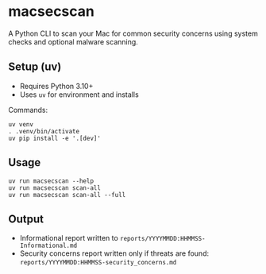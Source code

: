 # macsecscan

A Python CLI to scan your Mac for common security concerns using system checks and optional malware scanning.

## Setup (uv)

- Requires Python 3.10+
- Uses `uv` for environment and installs

Commands:

```
uv venv
. .venv/bin/activate
uv pip install -e '.[dev]'
```

## Usage

```
uv run macsecscan --help
uv run macsecscan scan-all
uv run macsecscan scan-all --full
```

## Output
- Informational report written to `reports/YYYYMMDD:HHMMSS-Informational.md`
- Security concerns report written only if threats are found: `reports/YYYYMMDD:HHMMSS-security_concerns.md`
